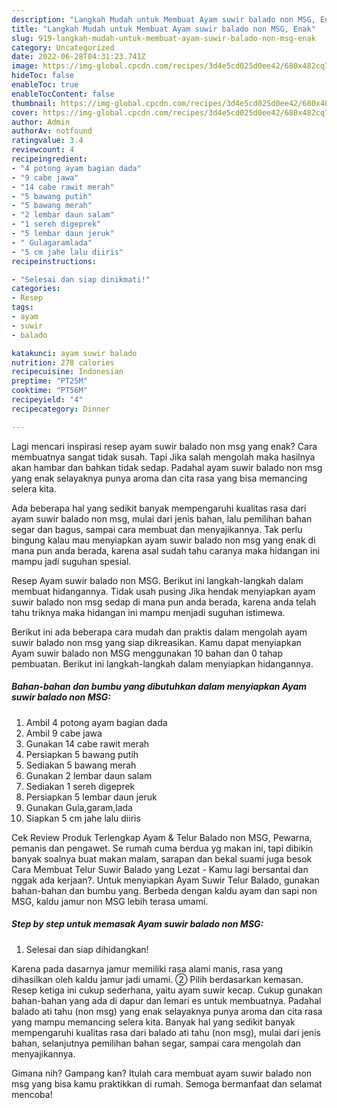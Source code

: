 ```yaml
---
description: "Langkah Mudah untuk Membuat Ayam suwir balado non MSG, Enak"
title: "Langkah Mudah untuk Membuat Ayam suwir balado non MSG, Enak"
slug: 919-langkah-mudah-untuk-membuat-ayam-suwir-balado-non-msg-enak
category: Uncategorized
date: 2022-06-28T04:31:23.741Z
image: https://img-global.cpcdn.com/recipes/3d4e5cd025d0ee42/680x482cq70/ayam-suwir-balado-non-msg-foto-resep-utama.jpg
hideToc: false
enableToc: true
enableTocContent: false
thumbnail: https://img-global.cpcdn.com/recipes/3d4e5cd025d0ee42/680x482cq70/ayam-suwir-balado-non-msg-foto-resep-utama.jpg
cover: https://img-global.cpcdn.com/recipes/3d4e5cd025d0ee42/680x482cq70/ayam-suwir-balado-non-msg-foto-resep-utama.jpg
author: Admin
authorAv: notfound
ratingvalue: 3.4
reviewcount: 4
recipeingredient:
- "4 potong ayam bagian dada"
- "9 cabe jawa"
- "14 cabe rawit merah"
- "5 bawang putih"
- "5 bawang merah"
- "2 lembar daun salam"
- "1 sereh digeprek"
- "5 lembar daun jeruk"
- " Gulagaramlada"
- "5 cm jahe lalu diiris"
recipeinstructions:

- "Selesai dan siap dinikmati!"
categories:
- Resep
tags:
- ayam
- suwir
- balado

katakunci: ayam suwir balado 
nutrition: 278 calories
recipecuisine: Indonesian
preptime: "PT25M"
cooktime: "PT56M"
recipeyield: "4"
recipecategory: Dinner

---
```



Lagi mencari inspirasi resep ayam suwir balado non msg yang enak? Cara membuatnya sangat tidak susah. Tapi Jika salah mengolah maka hasilnya akan hambar dan bahkan tidak sedap. Padahal ayam suwir balado non msg yang enak selayaknya punya aroma dan cita rasa yang bisa memancing selera kita.


Ada beberapa hal yang sedikit banyak mempengaruhi kualitas rasa dari ayam suwir balado non msg, mulai dari jenis bahan, lalu pemilihan bahan segar dan bagus, sampai cara membuat dan menyajikannya. Tak perlu bingung kalau mau menyiapkan ayam suwir balado non msg yang enak di mana pun anda berada, karena asal sudah tahu caranya maka hidangan ini mampu jadi suguhan spesial.

Resep Ayam suwir balado non MSG. Berikut ini langkah-langkah dalam membuat hidangannya. Tidak usah pusing Jika hendak menyiapkan ayam suwir balado non msg sedap di mana pun anda berada, karena anda telah tahu triknya maka hidangan ini mampu menjadi suguhan istimewa.


Berikut ini ada beberapa cara mudah dan praktis dalam mengolah ayam suwir balado non msg yang siap dikreasikan. Kamu dapat menyiapkan Ayam suwir balado non MSG menggunakan 10 bahan dan 0 tahap pembuatan. Berikut ini langkah-langkah dalam menyiapkan hidangannya.

<!--inarticleads1-->

##### Bahan-bahan dan bumbu yang dibutuhkan dalam menyiapkan Ayam suwir balado non MSG:

1. Ambil 4 potong ayam bagian dada
1. Ambil 9 cabe jawa
1. Gunakan 14 cabe rawit merah
1. Persiapkan 5 bawang putih
1. Sediakan 5 bawang merah
1. Gunakan 2 lembar daun salam
1. Sediakan 1 sereh digeprek
1. Persiapkan 5 lembar daun jeruk
1. Gunakan  Gula,garam,lada
1. Siapkan 5 cm jahe lalu diiris


Cek Review Produk Terlengkap Ayam &amp; Telur Balado non MSG, Pewarna, pemanis dan pengawet. Se rumah cuma berdua yg makan ini, tapi dibikin banyak soalnya buat makan malam, sarapan dan bekal suami juga besok Cara Membuat Telur Suwir Balado yang Lezat - Kamu lagi bersantai dan nggak ada kerjaan?. Untuk menyiapkan Ayam Suwir Telur Balado, gunakan bahan-bahan dan bumbu yang. Berbeda dengan kaldu ayam dan sapi non MSG, kaldu jamur non MSG lebih terasa umami. 

<!--inarticleads2-->

##### Step by step untuk memasak Ayam suwir balado non MSG:


1. Selesai dan siap dihidangkan!

Karena pada dasarnya jamur memiliki rasa alami manis, rasa yang dihasilkan oleh kaldu jamur jadi umami. ② Pilih berdasarkan kemasan. Resep ketiga ini cukup sederhana, yaitu ayam suwir kecap. Cukup gunakan bahan-bahan yang ada di dapur dan lemari es untuk membuatnya. Padahal balado ati tahu (non msg) yang enak selayaknya punya aroma dan cita rasa yang mampu memancing selera kita. Banyak hal yang sedikit banyak mempengaruhi kualitas rasa dari balado ati tahu (non msg), mulai dari jenis bahan, selanjutnya pemilihan bahan segar, sampai cara mengolah dan menyajikannya. 

Gimana nih? Gampang kan? Itulah cara membuat ayam suwir balado non msg yang bisa kamu praktikkan di rumah. Semoga bermanfaat dan selamat mencoba!
